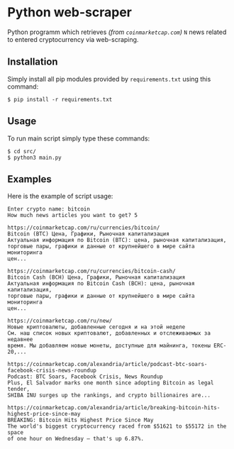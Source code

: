 # Python web-scraper

Python programm which retrieves *(from `coinmarketcap.com`)* `N` news related to entered cryptocurrency via web-scraping.

## Installation

Simply install all pip modules provided by `requirements.txt` using this command:

```shell
$ pip install -r requirements.txt
```

## Usage

To run main script simply type these commands:

```shell
$ cd src/
$ python3 main.py
```

## Examples

Here is the example of script usage:

```shell
Enter crypto name: bitcoin
How much news articles you want to get? 5

https://coinmarketcap.com/ru/currencies/bitcoin/
Bitcoin (BTC) Цена, Графики, Рыночная капитализация
Актуальная информация по Bitcoin (BTC): цена, рыночная капитализация, 
торговые пары, графики и данные от крупнейшего в мире сайта мониторинга 
цен...

https://coinmarketcap.com/ru/currencies/bitcoin-cash/
Bitcoin Cash (BCH) Цена, Графики, Рыночная капитализация
Актуальная информация по Bitcoin Cash (BCH): цена, рыночная капитализация, 
торговые пары, графики и данные от крупнейшего в мире сайта мониторинга 
цен...

https://coinmarketcap.com/ru/new/
Новые криптовалюты, добавленные сегодня и на этой неделе
См. наш список новых криптовалют, добавленных и отслеживаемых за недавнее 
время. Мы добавляем новые монеты, доступные для майнинга, токены ERC-20,...

https://coinmarketcap.com/alexandria/article/podcast-btc-soars-facebook-crisis-news-roundup
Podcast: BTC Soars, Facebook Crisis, News Roundup
Plus, El Salvador marks one month since adopting Bitcoin as legal tender, 
SHIBA INU surges up the rankings, and crypto billionaires are...

https://coinmarketcap.com/alexandria/article/breaking-bitcoin-hits-highest-price-since-may
BREAKING: Bitcoin Hits Highest Price Since May
The world's biggest cryptocurrency raced from $51621 to $55172 in the space 
of one hour on Wednesday — that's up 6.87%.
```